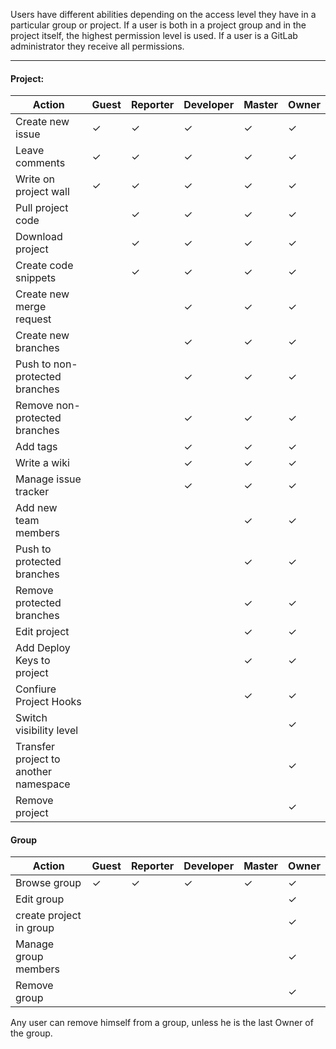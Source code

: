 Users have different abilities depending on the access level they have in a particular group or project.
If a user is both in a project group and in the project itself, the highest permission level is used.
If a user is a GitLab administrator they receive all permissions.

---

#### Project:


| Action| Guest | Reporter | Developer | Master | Owner|
|-------|-------|----------|-----------|--------|------|
|Create new issue|✓|✓|✓|✓|✓|
|Leave comments|✓|✓|✓|✓|✓|
|Write on project wall|✓|✓|✓|✓|✓|
|Pull project code| |✓|✓|✓|✓|
|Download project| |✓|✓|✓|✓|
|Create code snippets| |✓|✓|✓|✓|
|Create new merge request| ||✓|✓|✓|
|Create new branches| ||✓|✓|✓|
|Push to non-protected branches| ||✓|✓|✓|
|Remove non-protected branches| ||✓|✓|✓|
|Add tags| ||✓|✓|✓|
|Write a wiki| ||✓|✓|✓|
|Manage issue tracker| ||✓|✓|✓|
|Add new team members| |||✓|✓|
|Push to protected branches| |||✓|✓|
|Remove protected branches| |||✓|✓|
|Edit project| |||✓|✓|
|Add Deploy Keys to project| |||✓|✓|
|Confiure Project Hooks| |||✓|✓|
|Switch visibility level| ||||✓|
|Transfer project to another namespace| ||||✓|
|Remove project| ||||✓|

#### Group

|Action|Guest|Reporter|Developer|Master|Owner|
|------|-----|--------|---------|------|-----|
|Browse group|✓|✓|✓|✓|✓|
|Edit group|||||✓|
|create project in group|||||✓|
|Manage group members|||||✓|
|Remove group|||||✓|

Any user can remove himself from a group, unless he is the last Owner of the group.
